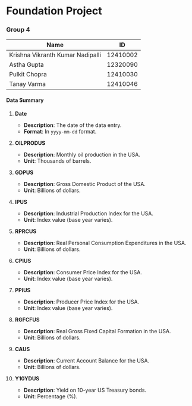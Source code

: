 # Foundation Project

### Group 4

| Name                            | ID        |
|--------------------------------|-----------|
| Krishna Vikranth Kumar Nadipalli | 12410002 |
| Astha Gupta                     | 12320090  |
| Pulkit Chopra                  | 12410030  |
| Tanay Varma                    | 12410046  |

#### Data Summary

1. **Date**
   - **Description**: The date of the data entry.
   - **Format**: In `yyyy-mm-dd` format.

2. **OILPRODUS**
   - **Description**: Monthly oil production in the USA.
   - **Unit**: Thousands of barrels.

3. **GDPUS**
   - **Description**: Gross Domestic Product of the USA.
   - **Unit**: Billions of dollars.

4. **IPUS**
   - **Description**: Industrial Production Index for the USA.
   - **Unit**: Index value (base year varies).

5. **RPRCUS**
   - **Description**: Real Personal Consumption Expenditures in the USA.
   - **Unit**: Billions of dollars.

6. **CPIUS**
   - **Description**: Consumer Price Index for the USA.
   - **Unit**: Index value (base year varies).

7. **PPIUS**
   - **Description**: Producer Price Index for the USA.
   - **Unit**: Index value (base year varies).

8. **RGFCFUS**
   - **Description**: Real Gross Fixed Capital Formation in the USA.
   - **Unit**: Billions of dollars.

9. **CAUS**
   - **Description**: Current Account Balance for the USA.
   - **Unit**: Billions of dollars.

10. **Y10YDUS**
    - **Description**: Yield on 10-year US Treasury bonds.
    - **Unit**: Percentage (%).
